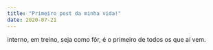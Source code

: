 ```yaml
---
title: "Primeiro post da minha vida!"
date: 2020-07-21
---
```


interno, em treino, seja como fôr, é o primeiro de todos os que aí vem.
